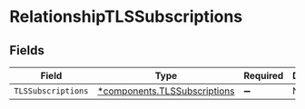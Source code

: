 # RelationshipTLSSubscriptions


## Fields

| Field                                                                       | Type                                                                        | Required                                                                    | Description                                                                 |
| --------------------------------------------------------------------------- | --------------------------------------------------------------------------- | --------------------------------------------------------------------------- | --------------------------------------------------------------------------- |
| `TLSSubscriptions`                                                          | [*components.TLSSubscriptions](../../models/components/tlssubscriptions.md) | :heavy_minus_sign:                                                          | N/A                                                                         |